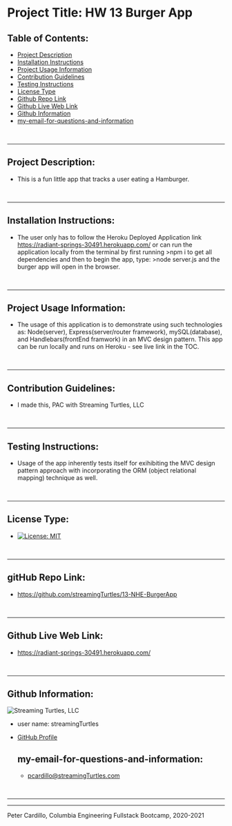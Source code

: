 
  # Project Title: HW 13 Burger App
    
  ## Table of Contents:
  - [Project Description](#project-description)
  - [Installation Instructions](#installation-instructions)
  - [Project Usage Information](#project-usage-information)
  - [Contribution Guidelines](#contribution-guidelines)
  - [Testing Instructions](#testing-instructions)
  - [License Type](#license-type)
  - [Github Repo Link](#github-repo-link)
  - [Github Live Web Link](#github-live-web-link)
  - [Github Information](#github-information)
  - [my-email-for-questions-and-information](#my-email-for-questions-and-information)

  &nbsp;
  - - -
  ## Project Description:
  - This is a fun little app that tracks a user eating a Hamburger.

  &nbsp;
  - - -
  ## Installation Instructions:
  - The user only has to follow the Heroku Deployed Application link https://radiant-springs-30491.herokuapp.com/  or can run the application locally from the terminal by first running >npm i to get all dependencies and then to begin the app, type:  >node server.js  and the burger app will open in the browser.

  &nbsp;
  - - -
  ## Project Usage Information:
  - The usage of this application is to demonstrate using such technologies as: Node(server), Express(server/router framework), mySQL(database), and Handlebars(frontEnd framwork) in an MVC design pattern.  This app can be run locally and runs on Heroku - see live link in the TOC.

  &nbsp;
  - - -
  ## Contribution Guidelines:
  - I made this, PAC with Streaming Turtles, LLC

  &nbsp;
  - - -
  ## Testing Instructions:
  - Usage of the app inherently tests itself for exihibiting the MVC design pattern approach with incorporating the ORM (object relational mapping) technique as well.

  &nbsp;
  - - -
  ## License Type:
  - [![License: MIT](https://img.shields.io/badge/License-MIT-yellow.svg)](https://opensource.org/licenses/MIT)

  &nbsp;
  - - -
  ## gitHub Repo Link:
  - https://github.com/streamingTurtles/13-NHE-BurgerApp

  &nbsp;
  - - -
  ## Github Live Web Link:
  - https://radiant-springs-30491.herokuapp.com/

  &nbsp;
  - - -
  ## Github Information:

  ![Streaming Turtles, LLC](https://avatars2.githubusercontent.com/u/1152009?v=4)
- user name: streamingTurtles
- [GitHub Profile](https://github.com/streamingTurtles)

  ## my-email-for-questions-and-information:
  - pcardillo@streamingTurtles.com  

  &nbsp;
- - -
- - -
Peter Cardillo, Columbia Engineering Fullstack Bootcamp, 2020-2021  
